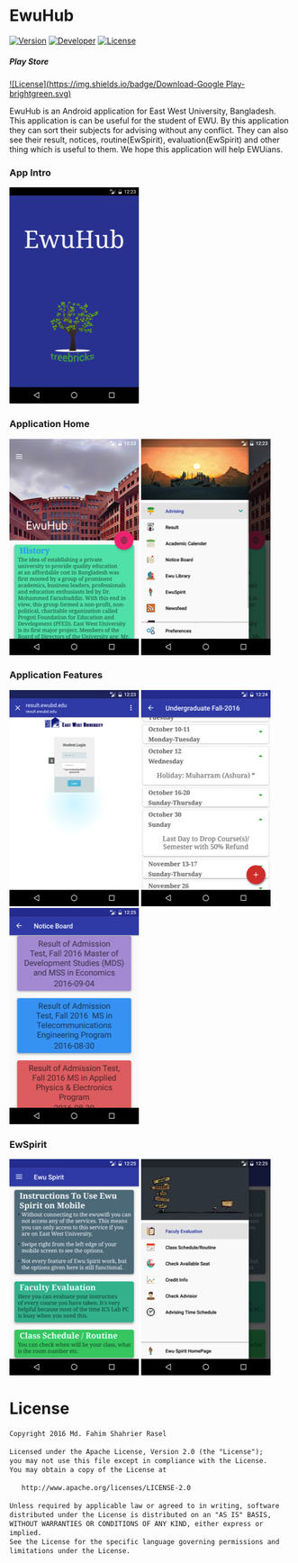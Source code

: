 # EwuHub
[![Version](https://img.shields.io/badge/version-1.0.7%20early__fall__2016__V3-blue.svg)]() [![Developer](https://img.shields.io/badge/developer-treebricks-brightgreen.svg)](http://www.treebricks.com)
[![License](https://img.shields.io/badge/License-Apache%202.0-blue.svg)](https://opensource.org/licenses/Apache-2.0)

##### Play Store
[![License](https://img.shields.io/badge/Download-Google Play-brightgreen.svg)](https://play.google.com/store/apps/details?id=com.treebricks.ewuhub&hl=en)

EwuHub is an Android application for East West University, Bangladesh. This application is can be useful for the student of EWU.
By this application they can sort their subjects for advising without any conflict. 
They can also see their result, notices, routine(EwSpirit), evaluation(EwSpirit) and other thing which is useful to them. We hope this application will help EWUians.

### App Intro
![appintro](Demo/appintro.jpg) 

### Application Home
![apphome](Demo/apphome.jpg) ![apphomedrawer](Demo/apphomedrawer.jpg) 

### Application Features
![result](Demo/result.jpg) ![calendar](Demo/calendar.jpg) ![notice](Demo/notice.jpg) 

### EwSpirit
![ewsprit](Demo/ewspirit.jpg) ![ewspiritdrawer](Demo/ewspiritdrawer.jpg)



License
=======

    Copyright 2016 Md. Fahim Shahrier Rasel

    Licensed under the Apache License, Version 2.0 (the "License");
    you may not use this file except in compliance with the License.
    You may obtain a copy of the License at

       http://www.apache.org/licenses/LICENSE-2.0

    Unless required by applicable law or agreed to in writing, software
    distributed under the License is distributed on an "AS IS" BASIS,
    WITHOUT WARRANTIES OR CONDITIONS OF ANY KIND, either express or implied.
    See the License for the specific language governing permissions and
    limitations under the License.

